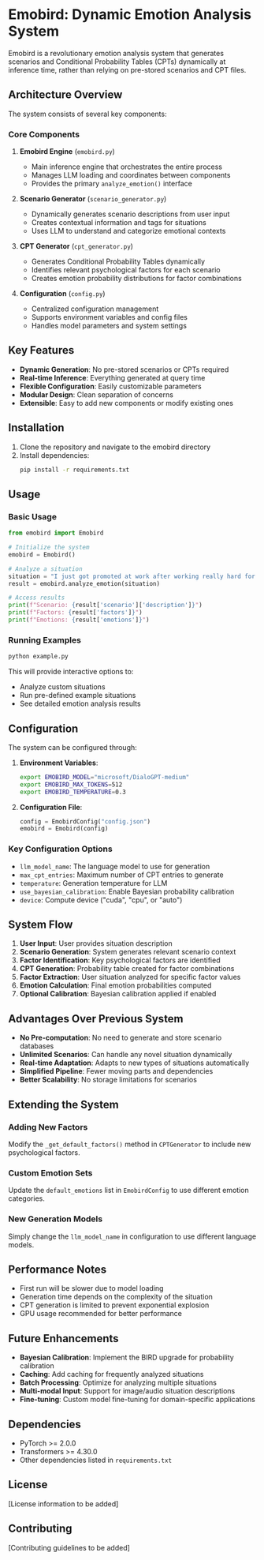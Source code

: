 # Emobird: Dynamic Emotion Analysis System

Emobird is a revolutionary emotion analysis system that generates scenarios and Conditional Probability Tables (CPTs) dynamically at inference time, rather than relying on pre-stored scenarios and CPT files.

## Architecture Overview

The system consists of several key components:

### Core Components

1. **Emobird Engine** (`emobird.py`)
   - Main inference engine that orchestrates the entire process
   - Manages LLM loading and coordinates between components
   - Provides the primary `analyze_emotion()` interface

2. **Scenario Generator** (`scenario_generator.py`)
   - Dynamically generates scenario descriptions from user input
   - Creates contextual information and tags for situations
   - Uses LLM to understand and categorize emotional contexts

3. **CPT Generator** (`cpt_generator.py`)
   - Generates Conditional Probability Tables dynamically
   - Identifies relevant psychological factors for each scenario
   - Creates emotion probability distributions for factor combinations

4. **Configuration** (`config.py`)
   - Centralized configuration management
   - Supports environment variables and config files
   - Handles model parameters and system settings

## Key Features

- **Dynamic Generation**: No pre-stored scenarios or CPTs required
- **Real-time Inference**: Everything generated at query time
- **Flexible Configuration**: Easily customizable parameters
- **Modular Design**: Clean separation of concerns
- **Extensible**: Easy to add new components or modify existing ones

## Installation

1. Clone the repository and navigate to the emobird directory
2. Install dependencies:
   ```bash
   pip install -r requirements.txt
   ```

## Usage

### Basic Usage

```python
from emobird import Emobird

# Initialize the system
emobird = Emobird()

# Analyze a situation
situation = "I just got promoted at work after working really hard for months"
result = emobird.analyze_emotion(situation)

# Access results
print(f"Scenario: {result['scenario']['description']}")
print(f"Factors: {result['factors']}")
print(f"Emotions: {result['emotions']}")
```

### Running Examples

```bash
python example.py
```

This will provide interactive options to:
- Analyze custom situations
- Run pre-defined example situations
- See detailed emotion analysis results

## Configuration

The system can be configured through:

1. **Environment Variables**:
   ```bash
   export EMOBIRD_MODEL="microsoft/DialoGPT-medium"
   export EMOBIRD_MAX_TOKENS=512
   export EMOBIRD_TEMPERATURE=0.3
   ```

2. **Configuration File**:
   ```python
   config = EmobirdConfig("config.json")
   emobird = Emobird(config)
   ```

### Key Configuration Options

- `llm_model_name`: The language model to use for generation
- `max_cpt_entries`: Maximum number of CPT entries to generate
- `temperature`: Generation temperature for LLM
- `use_bayesian_calibration`: Enable Bayesian probability calibration
- `device`: Compute device ("cuda", "cpu", or "auto")

## System Flow

1. **User Input**: User provides situation description
2. **Scenario Generation**: System generates relevant scenario context
3. **Factor Identification**: Key psychological factors are identified
4. **CPT Generation**: Probability table created for factor combinations
5. **Factor Extraction**: User situation analyzed for specific factor values
6. **Emotion Calculation**: Final emotion probabilities computed
7. **Optional Calibration**: Bayesian calibration applied if enabled

## Advantages Over Previous System

- **No Pre-computation**: No need to generate and store scenario databases
- **Unlimited Scenarios**: Can handle any novel situation dynamically
- **Real-time Adaptation**: Adapts to new types of situations automatically
- **Simplified Pipeline**: Fewer moving parts and dependencies
- **Better Scalability**: No storage limitations for scenarios

## Extending the System

### Adding New Factors

Modify the `_get_default_factors()` method in `CPTGenerator` to include new psychological factors.

### Custom Emotion Sets

Update the `default_emotions` list in `EmobirdConfig` to use different emotion categories.

### New Generation Models

Simply change the `llm_model_name` in configuration to use different language models.

## Performance Notes

- First run will be slower due to model loading
- Generation time depends on the complexity of the situation
- CPT generation is limited to prevent exponential explosion
- GPU usage recommended for better performance

## Future Enhancements

- **Bayesian Calibration**: Implement the BIRD upgrade for probability calibration
- **Caching**: Add caching for frequently analyzed situations
- **Batch Processing**: Optimize for analyzing multiple situations
- **Multi-modal Input**: Support for image/audio situation descriptions
- **Fine-tuning**: Custom model fine-tuning for domain-specific applications

## Dependencies

- PyTorch >= 2.0.0
- Transformers >= 4.30.0
- Other dependencies listed in `requirements.txt`

## License

[License information to be added]

## Contributing

[Contributing guidelines to be added]
